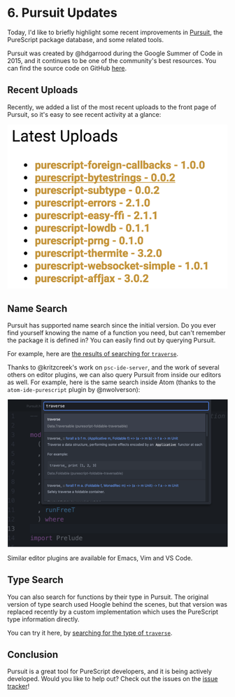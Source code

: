 # 6. Pursuit Updates

Today, I'd like to briefly highlight some recent improvements in [Pursuit](https://pursuit.purescript.org), the PureScript package database, and some related tools.

Pursuit was created by @hdgarrood during the Google Summer of Code in 2015, and it continues to be one of the community's best resources. You can find the source code on GitHub [here](https://github.com/purescript/pursuit).

## Recent Uploads

Recently, we added a list of the most recent uploads to the front page of Pursuit, so it's easy to see recent activity at a glance:

![Latest Uploads](images/pursuit-latest.png)

## Name Search

Pursuit has supported name search since the initial version. Do you ever find yourself knowing the name of a function you need, but can't remember the package it is defined in? You can easily find out by querying Pursuit.

For example, here are [the results of searching for `traverse`](https://pursuit.purescript.org/search?q=traverse).

Thanks to @kritzcreek's work on `psc-ide-server`, and the work of several others on editor plugins, we can also query Pursuit from inside our editors as well. For example, here is the same search inside Atom (thanks to the `atom-ide-purescript` plugin by @nwolverson):

![Latest Uploads](images/atom-pursuit.png)

Similar editor plugins are available for Emacs, Vim and VS Code.

## Type Search

You can also search for functions by their type in Pursuit. The original version of type search used Hoogle behind the scenes, but that version was replaced recently by a custom implementation which uses the PureScript type information directly.

You can try it here, by [searching for the type of `traverse`](https://pursuit.purescript.org/search?q=%28a+-%3E+f+b%29+-%3E+t+a+-%3E+f+%28t+b%29).

## Conclusion

Pursuit is a great tool for PureScript developers, and it is being actively developed. Would you like to help out? Check out the issues on the [issue tracker](https://github.com/purescript/pursuit/issues)!
